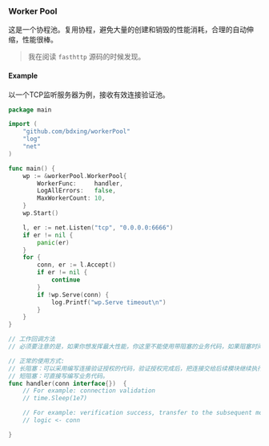 ### Worker Pool

这是一个协程池。复用协程，避免大量的创建和销毁的性能消耗，合理的自动伸缩，性能很棒。

> 我在阅读 `fasthttp` 源码的时候发现。

#### Example 

以一个TCP监听服务器为例，接收有效连接验证池。

```go
package main

import (
	"github.com/bdxing/workerPool"
	"log"
	"net"
)

func main() {
	wp := &workerPool.WorkerPool{
		WorkerFunc:     handler,
		LogAllErrors:   false,
		MaxWorkerCount: 10,
	}
	wp.Start()

	l, er := net.Listen("tcp", "0.0.0.0:6666")
	if er != nil {
		panic(er)
	}
	for {
		conn, er := l.Accept()
		if er != nil {
			continue
		}
		if !wp.Serve(conn) {
			log.Printf("wp.Serve timeout\n")
		}
	}
}

// 工作回调方法
// 必须要注意的是，如果你想发挥最大性能，你这里不能使用带阻塞的业务代码，如果阻塞时间过长，可能会得不到你想要的性能。

// 正常的使用方式:
// 长阻塞：可以采用编写连接验证授权的代码，验证授权完成后，把连接交给后续模块继续执行即可。
// 短阻塞：可直接写编写业务代码。
func handler(conn interface{})  {
	// For example: connection validation
	// time.Sleep(1e7)

	// For example: verification success, transfer to the subsequent module processing
	// logic <- conn

}

```